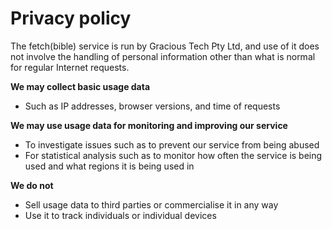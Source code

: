 # Privacy policy

The fetch(bible) service is run by Gracious Tech Pty Ltd, and use of it does not involve the handling of personal information other than what is normal for regular Internet requests.

__We may collect basic usage data__
 * Such as IP addresses, browser versions, and time of requests

__We may use usage data for monitoring and improving our service__

 * To investigate issues such as to prevent our service from being abused
 * For statistical analysis such as to monitor how often the service is being used and what regions it is being used in

__We do not__

 * Sell usage data to third parties or commercialise it in any way
 * Use it to track individuals or individual devices
